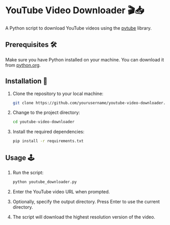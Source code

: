 # YouTube Video Downloader 🎬📥

A Python script to download YouTube videos using the [pytube](https://github.com/pytube/pytube) library.

## Prerequisites 🛠️

Make sure you have Python installed on your machine. You can download it from [python.org](https://www.python.org/).

## Installation 🚀

1. Clone the repository to your local machine:

    ```bash
    git clone https://github.com/yourusername/youtube-video-downloader.git
    ```

2. Change to the project directory:

    ```bash
    cd youtube-video-downloader
    ```

3. Install the required dependencies:

    ```bash
    pip install -r requirements.txt
    ```

## Usage 🕹️

1. Run the script:

    ```bash
    python youtube_downloader.py
    ```

2. Enter the YouTube video URL when prompted.

3. Optionally, specify the output directory. Press Enter to use the current directory.

4. The script will download the highest resolution version of the video.
